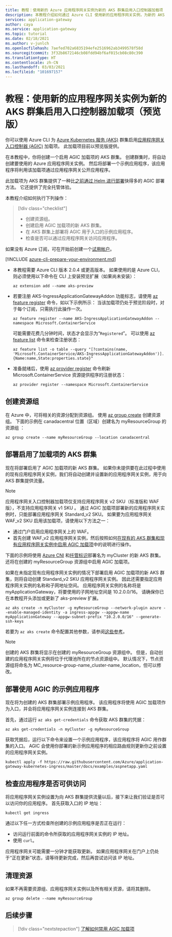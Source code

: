 ```yaml
---
title: 教程：使用新的 Azure 应用程序网关实例为新的 AKS 群集启用入口控制器加载项
description: 本教程介绍如何通过 Azure CLI 使用新的应用程序网关实例，为新的 AKS 群集启用入口控制器加载项。
services: application-gateway
author: caya
ms.service: application-gateway
ms.topic: tutorial
ms.date: 02/18/2021
ms.author: v-junlch
ms.openlocfilehash: 7aefed702a6835194efe2516962ab3499578f58d
ms.sourcegitcommit: 3f32b8672146cb08fdd94bf6af015cb08c80c390
ms.translationtype: HT
ms.contentlocale: zh-CN
ms.lasthandoff: 03/03/2021
ms.locfileid: "101697157"
---
```

# <a name="tutorial-enable-the-ingress-controller-add-on-preview-for-a-new-aks-cluster-with-a-new-application-gateway-instance"></a>教程：使用新的应用程序网关实例为新的 AKS 群集启用入口控制器加载项（预览版）

你可以使用 Azure CLI 为 [Azure Kubernetes 服务 (AKS)](https://www.azure.cn/home/features/kubernetes-service/) 群集启用[应用程序网关入口控制器 (AGIC)](ingress-controller-overview.md) 加载项。 此加载项目前以预览版提供。

在本教程中，你将创建一个启用 AGIC 加载项的 AKS 群集。 创建群集时，将自动创建要使用的 Azure 应用程序网关实例。 然后将部署一个示例应用程序，该应用程序将利用该加载项通过应用程序网关公开应用程序。 

此加载项为 AKS 群集提供了一种比[之前通过 Helm 进行部署](ingress-controller-overview.md#difference-between-helm-deployment-and-aks-add-on)快得多的 AGIC 部署方法。 它还提供了完全托管体验。    

本教程介绍如何执行下列操作：

> [!div class="checklist"]
> * 创建资源组。 
> * 创建启用 AGIC 加载项的新 AKS 群集。 
> * 在 AKS 群集上部署将 AGIC 用于入口的示例应用程序。
> * 检查是否可以通过应用程序网关访问应用程序。

如果没有 Azure 订阅，可在开始前创建一个[试用帐户](https://www.microsoft.com/china/azure/index.html?fromtype=cn)。

[!INCLUDE [azure-cli-prepare-your-environment.md](../../includes/azure-cli-prepare-your-environment.md)]

 - 本教程需要 Azure CLI 版本 2.0.4 或更高版本。 如果使用的是 Azure CLI，则必须使用以下命令在 CLI 上安装预览扩展（如果尚未安装）：
    ```azurecli
    az extension add --name aks-preview
    ```

 - 若要注册 AKS-IngressApplicationGatewayAddon 功能标志，请使用 [az feature register](/cli/feature#az-feature-register) 命令，如以下示例所示： 当该加载项仍处于预览阶段时，对于每个订阅，只需执行此操作一次。
    ```azurecli
    az feature register --name AKS-IngressApplicationGatewayAddon --namespace Microsoft.ContainerService
    ```

   可能需要花费几分钟时间，状态才会显示为“`Registered`”。 可以使用 [az feature list](/cli/feature#az-feature-register) 命令来检查注册状态：
    ```azurecli
    az feature list -o table --query "[?contains(name, 'Microsoft.ContainerService/AKS-IngressApplicationGatewayAddon')].{Name:name,State:properties.state}"
    ```

 - 准备就绪后，使用 [az provider register](/cli/provider#az-provider-register) 命令刷新 Microsoft.ContainerService 资源提供程序的注册状态：
    ```azurecli
    az provider register --namespace Microsoft.ContainerService
    ```

## <a name="create-a-resource-group"></a>创建资源组

在 Azure 中，可将相关的资源分配到资源组。 使用 [az group create](/cli/group#az-group-create) 创建资源组。 下面的示例在 canadacentral 位置（区域）创建名为 myResourceGroup 的资源组 ： 

```azurecli
az group create --name myResourceGroup --location canadacentral
```

## <a name="deploy-an-aks-cluster-with-the-add-on-enabled"></a>部署启用了加载项的 AKS 群集

现在将部署启用了 AGIC 加载项的新 AKS 群集。 如果你未提供要在此过程中使用的现有应用程序网关实例，我们将自动创建并设置新的应用程序网关实例，用于向 AKS 群集提供流量。  

> [!NOTE]
> 应用程序网关入口控制器加载项仅支持应用程序网关 v2 SKU（标准版和 WAF 版），不支持应用程序网关 v1 SKU 。 通过 AGIC 加载项部署新的应用程序网关实例时，只能部署应用程序网关 Standard_v2 SKU。 如果要为应用程序网关 WAF_v2 SKU 启用该加载项，请使用以下方法之一：
>
> - 通过门户启用应用程序网关上的 WAF。 
> - 首先创建 WAF_v2 应用程序网关实例，然后按照如何[在现有的 AKS 群集和现有应用程序网关实例中启用 AGIC 加载项](tutorial-ingress-controller-add-on-existing.md)中的说明进行操作。 

下面的示例将使用 [Azure CNI](../aks/concepts-network.md#azure-cni-advanced-networking) 和[托管标识](../aks/use-managed-identity.md)部署名为 myCluster 的新 AKS 群集。 还将在创建的 myResourceGroup 资源组中启用 AGIC 加载项。 

如果在未指定现有应用程序网关实例的情况下部署启用 AGIC 加载项的新 AKS 群集，则将自动创建 Standard_v2 SKU 应用程序网关实例。 因此还需要指定应用程序网关实例的名称和子网地址空间。 应用程序网关实例的名称将是 myApplicationGateway，将要使用的子网地址空间是 10.2.0.0/16。 请确保你已在本教程开头添加或更新了 aks-preview 扩展。 

```azurecli
az aks create -n myCluster -g myResourceGroup --network-plugin azure --enable-managed-identity -a ingress-appgw --appgw-name myApplicationGateway --appgw-subnet-prefix "10.2.0.0/16" --generate-ssh-keys
```

若要为 `az aks create` 命令配置其他参数，请参阅[这些参考](/cli/aks#az-aks-create)。 

> [!NOTE]
> 创建的 AKS 群集将显示在创建的 myResourceGroup 资源组中。 但是，自动创建的应用程序网关实例将位于代理池所在的节点资源组中。 默认情况下，节点资源组将命名为 MC_resource-group-name_cluster-name_location，但可以修改。 

## <a name="deploy-a-sample-application-by-using-agic"></a>部署使用 AGIC 的示例应用程序

现在将为创建的 AKS 群集部署示例应用程序。 该应用程序将使用 AGIC 加载项作为入口，并会将应用程序网关实例连接到 AKS 群集。 

首先，通过运行 `az aks get-credentials` 命令获取 AKS 群集的凭据： 

```azurecli
az aks get-credentials -n myCluster -g myResourceGroup
```

获取凭据后，运行以下命令来设置一个示例应用程序，该应用程序将 AGIC 用作群集的入口。 AGIC 会使用你部署的新示例应用程序的相应路由规则更新你之前设置的应用程序网关实例。  

```azurecli
kubectl apply -f https://raw.githubusercontent.com/Azure/application-gateway-kubernetes-ingress/master/docs/examples/aspnetapp.yaml 
```

## <a name="check-that-the-application-is-reachable"></a>检查应用程序是否可供访问

将应用程序网关实例设置为向 AKS 群集提供流量以后，接下来让我们验证是否可以访问你的应用程序。 首先获取入口的 IP 地址： 

```azurecli
kubectl get ingress
```

通过以下任一方式检查所创建的示例应用程序是否正在运行：

- 访问运行前面的命令所获取的应用程序网关实例的 IP 地址。
- 使用 `curl`。 

应用程序网关可能需要一分钟才能获取更新。 如果应用程序网关在门户上仍处于“正在更新”状态，请等待更新完成，然后再尝试访问该 IP 地址。 

## <a name="clean-up-resources"></a>清理资源

如果不再需要资源组、应用程序网关实例以及所有相关资源，请将其删除。

```azurecli
az group delete --name myResourceGroup
```

## <a name="next-steps"></a>后续步骤

> [!div class="nextstepaction"]
> [了解如何禁用 AGIC 加载项](./ingress-controller-disable-addon.md)
